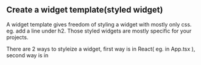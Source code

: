 ## Create a widget template(styled widget)

A widget template gives freedom of styling a widget with mostly only css. eg. add a line under h2. Those styled widgets are mostly specific for your projects.

There are 2 ways to styleize a widget, first way is in React( eg. in App.tsx ), second way is in <script> or external js file.

### Way 1. Register from react(eg. in your App.tsx)

```javascript
import { registerTemplate } from "dmeditor";

registerTemplate(
        blocktype: 'heading',        
        identifier:'blocktext_heading_sample', 
        name:'Block heading text', 
        css:`background:#ffcc00; 
        h2{
            text-align:center;
        }`,
        initData: ()=>{
          const data = {type:'heading', settings:{level: 2}};
          return {...data, data:'Hello1', common:{...data.common, color: '#9C27B0' }}
        }
);
```
### Way 2. Register from global `<script>`
DMEditor reads global variable `dmeditor`'s `templates` property for all templates.

```javascript
var dmeditor = {
templates:[
  {
          blocktype: 'heading',        
          identifier:'blocktext_heading_sample', 
          name:'Block heading text', 
          css:`background:#ffcc00; 
          h2{
              text-align:center;
          }`,
          initData: ()=>{
            const data = {type:'heading', settings:{level: 2}};
            return {...data, data:'Hello1', common:{...data.common, color: '#9C27B0' }}
          }, 
      }
]
}
```
